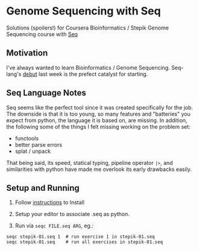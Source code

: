 # Genome Sequencing with Seq

Solutions (spoilers!) for Coursera Bioinformatics / Stepik Genome Sequencing course with [Seq](https://seq-lang.org/)

## Motivation

I've always wanted to learn Bioinformatics / Genome Sequencing. Seq-lang's [debut](https://news.ycombinator.com/item?id=22107510) last week is the prefect catalyst for starting. 

## Seq Language Notes

Seq seems like the perfect tool since it was created specifically for the job. The downside is that it is too young, so many features and "batteries" you expect from python, the language it is based on, are missing. In addition, the following some of the things I felt missing working on the problem set: 

- functools
- better parse errors
- splat / unpack

That being said, its speed, statical typing, pipeline operator `|>`, and similarities with python have made me overlook its early drawbacks easily.

## Setup and Running

1. Follow [instructions](https://seq-lang.org/intro.html#install) to Install

2. Setup your editor to associate .seq as python.

3. Run via `seqc FILE.seq ARG`, eg.:
  ```
  seqc stepik-01.seq 1  # run exercise 1 in stepik-01.seq
  seqc stepik-01.seq    # run all exercises in stepik-01.seq
  ```
